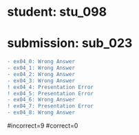 # student: stu_098
# submission: sub_023

```diff
- ex04_0: Wrong Answer
- ex04_1: Wrong Answer
- ex04_2: Wrong Answer
- ex04_3: Wrong Answer
! ex04_4: Presentation Error
! ex04_5: Presentation Error
- ex04_6: Wrong Answer
! ex04_7: Presentation Error
- ex04_8: Wrong Answer
```
#incorrect=9
#correct=0
